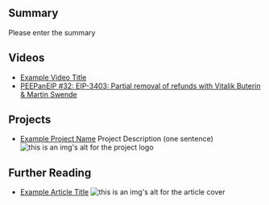 ## Summary

Please enter the summary

## Videos

- [Example Video Title](https://www.youtube.com/watch?v=TDGq4aeevgY)
- [PEEPanEIP #32: EIP-3403: Partial removal of refunds with Vitalik Buterin & Martin Swende](https://www.youtube.com/watch?v=jqmM3xL6Ny8&list=PL4cwHXAawZxqu0PKKyMzG_3BJV_xZTi1F&index=81)

## Projects

- [Example Project Name](https://xxxx.xxx/xxxxx) Project Description (one sentence) ![this is an img's alt for the project logo](https://xxxx.xxx/project-logo.xxx)

## Further Reading

- [Example Article Title](https://xxxx.xxx/xxxxx) ![this is an img's alt for the article cover](https://xxxx.xxx/article-cover.xxx)
